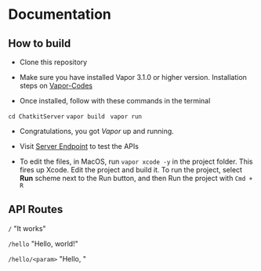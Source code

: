 # Documentation

## How to build

* Clone this repository

* Make sure you have installed Vapor 3.1.0 or higher version. Installation steps on  [Vapor-Codes](https://docs.vapor.codes/3.0/install/)

* Once installed, follow with these commands in the terminal

```cd ChatkitServer```
```vapor build```
``` vapor run```

* Congratulations, you got *Vapor* up and running.

* Visit [Server Endpoint](http://localhost:8080) to test the APIs

* To edit the files, in MacOS, run `vapor xcode -y` in the project folder. This fires up Xcode.
Edit the project and build it.
To run the project, select **Run** scheme next to the Run button, and then Run the project with `Cmd + R`


## API Routes

```/```
"It works"

```/hello```
"Hello, world!"

```/hello/<param>```
 "Hello, <param>"

